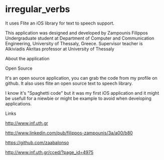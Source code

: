 irregular_verbs
===============

It uses Flite an iOS library for text to speech support.

This application was designed and developed by Zampounis Filippos Undergraduate student at Department of Computer and Communication Engineering, University of Thessaly, Greece. Supervisor teacher is Alkiviadis Akritas professor at University of Thessaly

About the application

Open Source

It's an open source application, you can grab the code from my profile on github. It also uses flite an open source text to speech library.

I know it's "Spaghetti code" but it was my first iOS application and it might be usefull for a niewbie or might be example to avoid when developing applications.

Links

http://www.inf.uth.gr

http://www.linkedin.com/pub/filippos-zampounis/3a/a00/b80

https://github.com/zaabalonso

http://www.inf.uth.gr/cced/?page_id=4975
